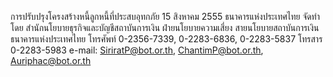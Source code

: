 การปรับปรุงโครงสร้างหนี้ลูกหนี้ที่ประสบอุทกภัย
15 สิงหาคม 2555
ธนาคารแห่งประเทศไทย
จัดทําโดย
สํานักนโยบายธุรกิจและบัญชีสถาบันการเงิน
ฝ่ายนโยบายความเสี่ยง
สายนโยบายสถาบันการเงิน
ธนาคารแห่งประเทศไทย
โทรศัพท์ 0-2356-7339, 0-2283-6836, 0-2283-5837
โทรสาร 0-2283-5983
e-mail: SiriratP@bot.or.th, ChantimP@bot.or.th, Auriphac@bot.or.th
